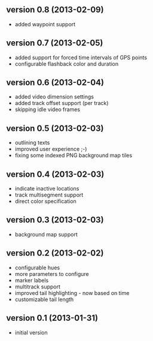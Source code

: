 version 0.8 (2013-02-09)
------------------------ 
* added waypoint support

version 0.7 (2013-02-05)
------------------------
* added support for forced time intervals of GPS points
* configurable flashback color and duration

version 0.6 (2013-02-04)
------------------------
* added video dimension settings
* added track offset support (per track)
* skipping idle video frames

version 0.5 (2013-02-03)
------------------------
* outlining texts
* improved user experience ;-)
* fixing some indexed PNG background map tiles

version 0.4 (2013-02-03)
------------------------
* indicate inactive locations
* track multisegment support
* direct color specification

version 0.3 (2013-02-03)
------------------------
* background map support

version 0.2 (2013-02-02)
------------------------
* configurable hues
* more parameters to configure
* marker labels
* multitrack support
* improved tail highlighting - now based on time
* customizable tail length

version 0.1 (2013-01-31)
------------------------
* initial version

